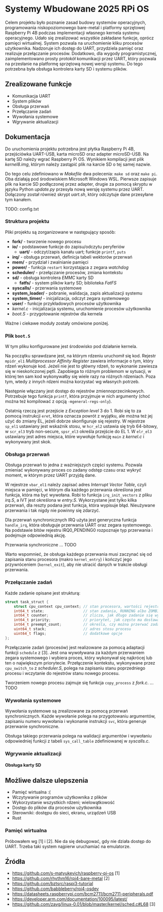 # Systemy Wbudowane 2025 RPi OS


Celem projektu było poznanie zasad budowy systemów operacyjnych, programowania niskopoziomowego bare-metal i platformy sprzętowej Raspberry Pi 4B podczas implementacji własnego kernela systemu operacyjnego. Udało się zrealizować wszystkie zakładane funkcje, oprócz pamięci wirtualnej. System pozwala na uruchomienie kliku procesów użytkownika. Nadzoruje ich dostęp do UART, przydziela pamięć oraz realizuje przełączanie procesów. Dodatkowo, dla wygody programistycznej, zaimplementowano prosty protokół komunikacji przez UART, który pozwala na przesłanie na platformę sprzętową nowej wersji systemu. Do tego potrzebna była obsługa kontrolera karty SD i systemu plików.

## Zrealizowane funkcje

- Komunikacja UART
- System plików
- Obsługa przerwań
- Przełączanie zadań
- Wywołania systemowe
- Wgrywanie aktualizacji

## Dokumentacja

Do uruchomienia projektu potrzebna jest płytka Raspberry Pi 4B, przejściówka UART-USB, karta microSD oraz adapter microSD-USB. Na kartę SD należy wgrać Raspberry Pi OS. Wynikiem kompilacji jest plik *kernel8.img*, którym należy zastąpić plik na karcie SD o tej samej nazwie.

Do tego celu zdefiniowano w *Makefile* dwa polecenia: `make sd` oraz `make pi`. Oba działają pod środowiskiem Microsoft Windows WSL. Pierwsze zapisuje plik na karcie SD podłączonej przez adapter, drugie za pomocą skryptu w języku Python *update.py* przesyła nową wersję systemu przez UART. Dołączony został również skrypt *uart.sh*, który odczytuje dane przesyłane tym kanałem.

TODO: config.txt

### Struktura projektu

Pliki projektu są zorganizowane w następujący sposób:

- **fork/** - tworzenie nowego procesu
- **io/** - podstawowe funkcje do zapisu/odczytu peryferiów
   - **uart/** - odczyt/zapis kanału uart; funkcje `printf`, `puts`
- **irq/** - obsługa przerwań, definicja tabeli wektorów przerwań
- **mem/** - przydział i zwalnianie pamięci
- **power/** - funkcja `restart` korzystająca z zegara *watchdog*
- **scheduler/** - przełączanie procesów, zmiana kontekstu
- **sd/** - obsługa kontrolera *EMMC* karty SD
   - **fatfs/** - system plików karty SD; biblioteka *FatFS*
- **syscalls/** - przerwania systemowe
- **system_loader/** - pobranie, walidacja, zapis aktualizacji systemu
- **system_timer/** - inicjalizacja, odczyt zegara systemowego
- **user/** - funkcje przykładowych procesów użytkownika
- *kernel.c* - inicjalizacja systemu, uruchomienie procesów użytkownika
- *boot.S* - przygotowanie rejestrów dla kernela

Ważne i ciekawe moduły zostały omówione poniżej.

### Plik `boot.S`

W tym pliku konfigurowane jest środowisko pod działanie kernela.

Na początku sprawdzane jest, na którym rdzeniu uruchomił się kod. Rejestr `mpidr_el1` *Multiprocessor Affinity Register* zawiera informacje o tym, który rdzeń wykonuje kod. Jeżeli nie jest to główny rdzeń, to wykonanie zawiesza się w nieskończonej pętli. Zapobiega to różnym problemom w sytuacji, w której ten sam kod wykonywałby się wiele razy na różnych rdzeniach. Poza tym, wtedy z innych rdzeni można korzystać wg własnych potrzeb. 

Następnie włączany jest dostęp do rejestrów zmiennoprzecinkowych. Potrzebuje tego funkcja `printf`, która przyjmuje w nich argumenty (choć można też kompilować z opcją `-mgeneral-regs-only`).

Ostatnią rzeczą jest przejście z *Exception level* 3 do 1. Robi się to za pomocą instrukcji `eret`, która oznacza powrót z wyjątku, ale można też jej użyć do zmiany EL, jeżeli dobrze skonfiguruje się rejestry. W rejestrze `sp_el1` ustawiany jest wskaźnik stosu, w `hcr_el2` ustawia się tryb 64-bitowy, w `scr_el3` tryb non-secure, `spsr_el3` określa przejście do EL 1. W `elr_el3` ustawiany jest adres miejsca, które wywołuje funkcję `main` z *kernel.c* i wykonywany jest skok.


### Obsługa przerwań

Obsługa przerwań to jedna z ważniejszych części systemu. Pozwala zmieniać wykonywany proces co zadany odstęp czasu oraz wykryć moment, w którym przez UART przyjdą dane.

W rejestrze `vbar_el1` należy zapisać adres *Interrupt Vector Table*, czyli miejsca w pamięci, w którym dla każdego przerwania określona jest funkcja, która ma być wywołana. Robi to funkcja `irq_init_vectors` z pliku *irq.S*, a IVT jest określona w *entry.S*. Wykorzystane jest tylko kilka przerwań, dla reszty podana jest funkcja, która wypisuje błąd. Nieużywane przerwania i tak nigdy nie powinny się zdarzyć.

Dla przerwań synchronicznych IRQ użyta jest generyczna funkcja `handle_irq`, która obsługuje przerwania UART oraz zegara systemowego. Na podstawie bitów rejestru IRQ0_PENDING0 rozpoznaje typ przerwania i podejmuje odpowiednią akcję.

Przerwania synchroniczne ... TODO 

Warto wspomnieć, że obsługa każdego przerwania musi zaczynać się od zapisania stanu procesora (makro `kernel_entry`) i kończyć jego przywróceniem (`kernel_exit`), aby nie utracić danych w trakcie obsługi przerwania.

### Przełączanie zadań

Każde zadanie opisane jest strukturą:

```C
struct task_struct {
	struct cpu_context cpu_context; // stan procesora, wartości rejestrów
	int64_t state;                  // stan zadania, RUNNING albo ZOMBIE
	int64_t counter;                // zlicza, jak długo zadanie się wykonuje
	int64_t priority;               // priorytet, jak często ma dostawać procesor
	int64_t preempt_count;          // określa, czy można przerwać zadanie
	uint64_t stack;                 // adres stosu procesu
	uint64_t flags;                 // dodatkowe opcje
};
```

Przełączanie zadań (procesów) jest realizowane za pomocą adaptacji funkcji `schedule` z [3]. Jest ona wywoływana za każdym przerwaniem zegara systemowego i wybiera proces, który wykonywał się najkrócej lub ten o największym priorytecie. Przełączenie kontekstu, wykonywane przez `cpu_switch_to` z *scheduler.S*, polega na zapisaniu stanu poprzedniego procesu i wczytanie do rejestrów stanu nowego procesu.

Tworzeniem nowego procesu zajmuje się funkcja `copy_process` z *fork.c*. ... TODO


### Wywołania systemowe

Wywołania systemowe są zrealizowane za pomocą przerwań synchronicznych. Każde wywołanie polega na przygotowaniu argumentów, zapisaniu numeru wywołania i wykonanie instrukcji `svc`, która generuje przerwanie synchroniczne.

Obsługa takiego przerwania polega na walidacji argumentów i wywołaniu odpowiedniej funkcji z tabeli `sys_call_table` zdefiniowanej w *syscalls.c*.


### Wgrywanie aktualizacji

#### Obsługa karty SD




## Możliwe dalsze ulepszenia

- Pamięć wirtualna :(
- Wczytywanie programów użytkownika z plików
- Wykorzystanie wszystkich rdzeni; wielowątkowość
- Dostęp do plików dla procesów użytkownika
- Sterowniki: dostępu do sieci, ekranu, urządzeń USB
- Rust

### Pamięć wirtualna
Próbowałem wg [1] i [2]. Nie da się debugować, gdy nie działa dostęp do UART. Trzeba taki system najpierw uruchamiać na emulatorze.



## Źródła

- https://github.com/s-matyukevich/raspberry-pi-os [1]
- https://github.com/rhythm16/rpi4-bare-metal [2]
- https://github.com/bztsrc/raspi3-tutorial
- https://github.com/babbleberry/rpi4-osdev
- https://datasheets.raspberrypi.com/bcm2711/bcm2711-peripherals.pdf
- https://developer.arm.com/documentation/100095/latest/
- https://github.com/zavg/linux-0.01/blob/master/kernel/sched.c#L68 [3]